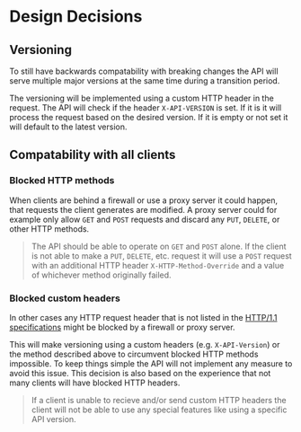 # Design Decisions

## Versioning

To still have backwards compatability with breaking changes the API will serve
multiple major versions at the same time during a transition period.

The versioning will be implemented using a custom HTTP header in the request.
The API will check if the header `X-API-VERSION` is set. If it is it will
process the request based on the desired version. If it is empty or not set it
will default to the latest version.

## Compatability with all clients

### Blocked HTTP methods

When clients are behind a firewall or use a proxy server it could happen, that
requests the client generates are modified. A proxy server could for example
only allow `GET` and `POST` requests and discard any `PUT`, `DELETE`, or other
HTTP methods.

> The API should be able to operate on `GET` and `POST` alone. If the client is
> not able to make a `PUT`, `DELETE`, etc. request it will use a `POST` request
> with an additional HTTP header `X-HTTP-Method-Override` and a value of
> whichever method originally failed.

### Blocked custom headers

In other cases any HTTP request header that is not listed in the [HTTP/1.1
specifications](https://tools.ietf.org/html/rfc2616) might be blocked by a
firewall or proxy server.

This will make versioning using a custom headers (e.g. `X-API-Version`) or the
method described above to circumvent blocked HTTP methods impossible. To keep
things simple the API will not implement any measure to avoid this issue. This
decision is also based on the experience that not many clients will have blocked
HTTP headers.

> If a client is unable to recieve and/or send custom HTTP headers the client
> will not be able to use any special features like using a specific API
> version.